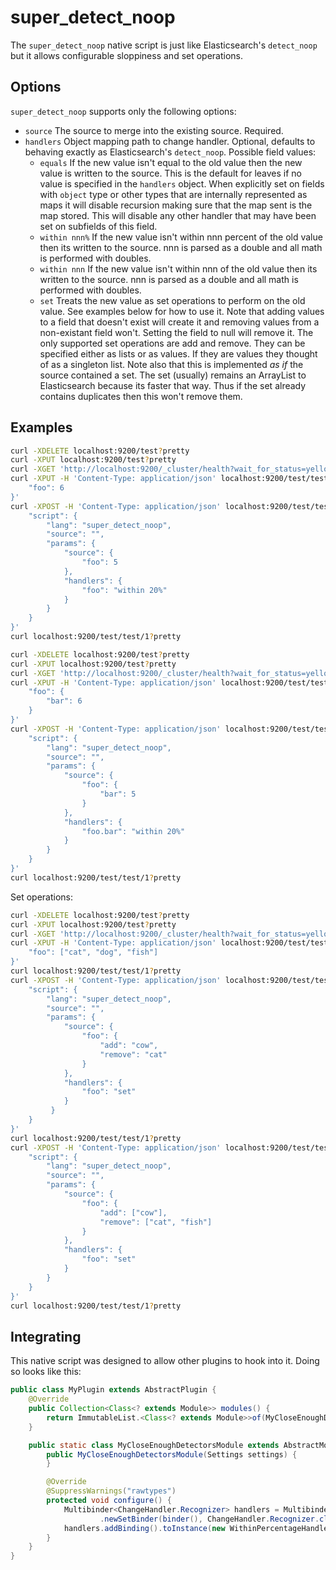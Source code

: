super_detect_noop
=================

The ```super_detect_noop``` native script is just like Elasticsearch's
```detect_noop``` but it allows configurable sloppiness and set operations.

Options
-------

```super_detect_noop``` supports only the following options:
* ```source``` The source to merge into the existing source. Required.
* ```handlers``` Object mapping path to change handler. Optional, defaults to
behaving exactly as Elasticsearch's ```detect_noop```. Possible field values:
    * ```equals``` If the new value isn't equal to the old value then the new
    value is written to the source. This is the default for leaves if no value
    is specified in the ```handlers``` object. When explicitly set on fields
    with `object` type or other types that are internally represented as maps
    it will disable recursion making sure that the map sent is the map stored.
    This will disable any other handler that may have been set on subfields of
    this field.
    * ```within nnn%``` If the new value isn't within nnn percent of the old
    value then its written to the source. nnn is parsed as a double and all
    math is performed with doubles.
    * ```within nnn``` If the new value isn't within nnn of the old value then
    its written to the source. nnn is parsed as a double and all math is
    performed with doubles.
    * ```set``` Treats the new value as set operations to perform on the old
    value. See examples below for how to use it. Note that adding values to a
    field  that doesn't exist will create it and removing values from a
    non-existant field won't. Setting the field to null will remove it. The
    only supported set operations are add and remove. They can be specified
    either as lists or as values. If they are values they thought of as a
    singleton list. Note also that this is implemented *as* *if* the source
    contained a set. The set (usually) remains an ArrayList to Elasticsearch
    because its faster that way. Thus if the set already contains duplicates
    then this won't remove them.


Examples
-------
```bash
curl -XDELETE localhost:9200/test?pretty
curl -XPUT localhost:9200/test?pretty
curl -XGET 'http://localhost:9200/_cluster/health?wait_for_status=yellow&timeout=50s&pretty'
curl -XPUT -H 'Content-Type: application/json' localhost:9200/test/test/1?pretty -d'{
    "foo": 6
}'
curl -XPOST -H 'Content-Type: application/json' localhost:9200/test/test/1/_update?pretty  -d'{
    "script": {
        "lang": "super_detect_noop",
        "source": "",
        "params": {
            "source": {
                "foo": 5
            },
            "handlers": {
                "foo": "within 20%"
            }
        }
    }
}'
curl localhost:9200/test/test/1?pretty
```

```bash
curl -XDELETE localhost:9200/test?pretty
curl -XPUT localhost:9200/test?pretty
curl -XGET 'http://localhost:9200/_cluster/health?wait_for_status=yellow&timeout=50s&pretty'
curl -XPUT -H 'Content-Type: application/json' localhost:9200/test/test/1 -d'{
    "foo": {
        "bar": 6
    }
}'
curl -XPOST -H 'Content-Type: application/json' localhost:9200/test/test/1/_update  -d'{
    "script": {
        "lang": "super_detect_noop",
        "source": "",
        "params": {
            "source": {
                "foo": {
                    "bar": 5
                }
            },
            "handlers": {
                "foo.bar": "within 20%"
            }
        }
    }
}'
curl localhost:9200/test/test/1?pretty
```

Set operations:
```bash
curl -XDELETE localhost:9200/test?pretty
curl -XPUT localhost:9200/test?pretty
curl -XGET 'http://localhost:9200/_cluster/health?wait_for_status=yellow&timeout=50s&pretty'
curl -XPUT -H 'Content-Type: application/json' localhost:9200/test/test/1 -d'{
    "foo": ["cat", "dog", "fish"]
}'
curl localhost:9200/test/test/1?pretty
curl -XPOST -H 'Content-Type: application/json' localhost:9200/test/test/1/_update  -d'{
    "script": {
        "lang": "super_detect_noop",
        "source": "",
        "params": {
            "source": {
                "foo": {
                    "add": "cow",
                    "remove": "cat"
                }
            },
            "handlers": {
                "foo": "set"
            }
         }
    }
}'
curl localhost:9200/test/test/1?pretty
curl -XPOST -H 'Content-Type: application/json' localhost:9200/test/test/1/_update  -d'{
    "script": {
        "lang": "super_detect_noop",
        "source": "",
        "params": {
            "source": {
                "foo": {
                    "add": ["cow"],
                    "remove": ["cat", "fish"]
                }
            },
            "handlers": {
                "foo": "set"
            }
        }
    }
}'
curl localhost:9200/test/test/1?pretty
```


Integrating
-----------
This native script was designed to allow other plugins to hook into it.  Doing
so looks like this:
```java
public class MyPlugin extends AbstractPlugin {
    @Override
    public Collection<Class<? extends Module>> modules() {
        return ImmutableList.<Class<? extends Module>>of(MyCloseEnoughDetectorsModule.class);
    }

    public static class MyCloseEnoughDetectorsModule extends AbstractModule {
        public MyCloseEnoughDetectorsModule(Settings settings) {
        }

        @Override
        @SuppressWarnings("rawtypes")
        protected void configure() {
            Multibinder<ChangeHandler.Recognizer> handlers = Multibinder
                    .newSetBinder(binder(), ChangeHandler.Recognizer.class);
            handlers.addBinding().toInstance(new WithinPercentageHandler.Recognizer());
        }
    }
}
```

